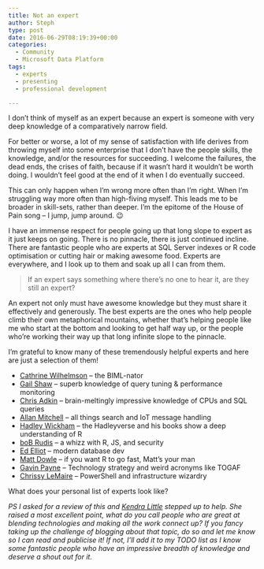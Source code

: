 ```yaml
---
title: Not an expert
author: Steph
type: post
date: 2016-06-29T08:19:39+00:00
categories:
  - Community
  - Microsoft Data Platform
tags:
  - experts
  - presenting
  - professional development

---
```

I don&#8217;t think of myself as an expert because an expert is someone with very deep knowledge of a comparatively narrow field.

For better or worse, a lot of my sense of satisfaction with life derives from throwing myself into some enterprise that I don&#8217;t have the people skills, the knowledge, and/or the resources for succeeding. I welcome the failures, the dead ends, the crises of faith, because if it wasn&#8217;t hard it wouldn&#8217;t be worth doing. I wouldn&#8217;t feel good at the end of it when I do eventually succeed.

This can only happen when I&#8217;m wrong more often than I&#8217;m right. When I&#8217;m struggling way more often than high-fiving myself. This leads me to be broader in skill-sets, rather than deeper. I&#8217;m the epitome of the House of Pain song &#8211; I jump, jump around. 😉



I have an immense respect for people going up that long slope to expert as it just keeps on going. There is no pinnacle, there is just continued incline. There are fantastic people who are experts at SQL Server indexes or R code optimisation or cutting hair or making awesome food. Experts are everywhere, and I look up to them and soak up all I can from them.

> If an expert says something where there&#8217;s no one to hear it, are they still an expert? 

An expert not only must have awesome knowledge but they must share it effectively and generously. The best experts are the ones who help people climb their own metaphorical mountains, whether that&#8217;s helping people like me who start at the bottom and looking to get half way up, or the people who&#8217;re working their way up that long infinite slope to the pinnacle.

I&#8217;m grateful to know many of these tremendously helpful experts and here are just a selection of them!

  * [Cathrine Wilhelmson][1] &#8211; the BIML-nator
  * [Gail Shaw][2] &#8211; superb knowledge of query tuning & performance monitoring
  * [Chris Adkin][3] &#8211; brain-meltingly impressive knowledge of CPUs and SQL queries
  * [Allan Mitchell][4] &#8211; all things search and IoT message handling
  * [Hadley Wickham][5] &#8211; the Hadleyverse and his books show a deep understanding of R
  * [boB Rudis][6] &#8211; a whizz with R, JS, and security
  * [Ed Elliot][7] &#8211; modern database dev
  * [Matt Dowle][8] &#8211; if you want R to go fast, Matt&#8217;s your man
  * [Gavin Payne][9] &#8211; Technology strategy and weird acronyms like TOGAF
  * [Chrissy LeMaire][10] &#8211; PowerShell and infrastructure wizardry

What does your personal list of experts look like?

_PS I asked for a review of this and [Kendra Little][11] stepped up to help. She raised a most excellent point, what do you call people who are great at blending technologies and making all the work connect up? If you fancy taking up the challenge of blogging about that topic, do so and let me know so I can read and publicise it! If not, I&#8217;ll add it to my TODO list as I know some fantastic people who have an impressive breadth of knowledge and deserve a shout out for it._

 [1]: http://www.cathrinewilhelmsen.net/
 [2]: http://sqlinthewild.co.za/
 [3]: https://exadat.co.uk/
 [4]: https://www.linkedin.com/in/mitchellallan
 [5]: http://hadley.nz/
 [6]: https://rud.is/
 [7]: https://agilesql.club/
 [8]: http://blog.h2o.ai/author/matth2o-ai/
 [9]: https://t.co/HLJ2qJRbBW
 [10]: https://blog.netnerds.net/author/chrissy/
 [11]: http://www.littlekendra.com/